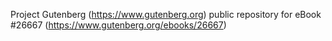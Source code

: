 Project Gutenberg (https://www.gutenberg.org) public repository for eBook #26667 (https://www.gutenberg.org/ebooks/26667)
